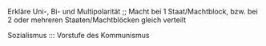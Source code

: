 Erkläre Uni-, Bi- und Multipolarität ;; Macht bei 1 Staat/Machtblock, bzw. bei 2 oder mehreren Staaten/Machtblöcken gleich verteilt
<!--SR:!2024-10-01,67,310-->
	
Sozialismus ::: Vorstufe des Kommunismus
<!--SR:!2024-09-26,63,310!2024-09-29,4,283-->
